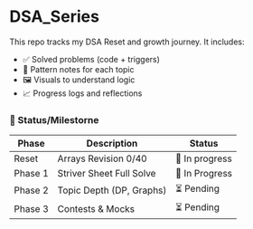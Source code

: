 # DSA_Series
This repo tracks my DSA Reset and growth journey. It includes:
- ✅ Solved problems (code + triggers)
- 📓 Pattern notes for each topic
- 🖼️ Visuals to understand logic
- 📈 Progress logs and reflections


### 📆 Status/Milestorne

| Phase | Description | Status |
|-------|-------------|--------|
| Reset | Arrays Revision 0/40 | 🔄 In progress |
| Phase 1 | Striver Sheet Full Solve | 🔄 In Progress |0/456|
| Phase 2 | Topic Depth (DP, Graphs) | ⏳ Pending |
| Phase 3 | Contests & Mocks | ⏳ Pending 
